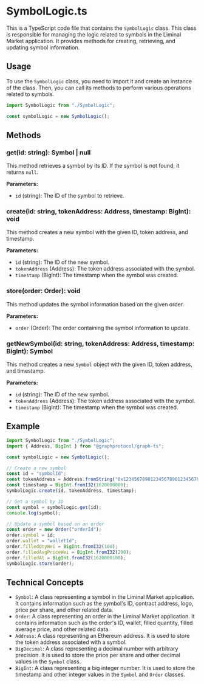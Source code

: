 # SymbolLogic.ts

This is a TypeScript code file that contains the `SymbolLogic` class. This class is responsible for managing the logic related to symbols in the Liminal Market application. It provides methods for creating, retrieving, and updating symbol information.

## Usage

To use the `SymbolLogic` class, you need to import it and create an instance of the class. Then, you can call its methods to perform various operations related to symbols.

```typescript
import SymbolLogic from "./SymbolLogic";

const symbolLogic = new SymbolLogic();
```

## Methods

### get(id: string): Symbol | null

This method retrieves a symbol by its ID. If the symbol is not found, it returns `null`.

**Parameters:**

- `id` (string): The ID of the symbol to retrieve.

### create(id: string, tokenAddress: Address, timestamp: BigInt): void

This method creates a new symbol with the given ID, token address, and timestamp.

**Parameters:**

- `id` (string): The ID of the new symbol.
- `tokenAddress` (Address): The token address associated with the symbol.
- `timestamp` (BigInt): The timestamp when the symbol was created.

### store(order: Order): void

This method updates the symbol information based on the given order.

**Parameters:**

- `order` (Order): The order containing the symbol information to update.

### getNewSymbol(id: string, tokenAddress: Address, timestamp: BigInt): Symbol

This method creates a new `Symbol` object with the given ID, token address, and timestamp.

**Parameters:**

- `id` (string): The ID of the new symbol.
- `tokenAddress` (Address): The token address associated with the symbol.
- `timestamp` (BigInt): The timestamp when the symbol was created.

## Example

```typescript
import SymbolLogic from "./SymbolLogic";
import { Address, BigInt } from "@graphprotocol/graph-ts";

const symbolLogic = new SymbolLogic();

// Create a new symbol
const id = "symbolId";
const tokenAddress = Address.fromString("0x1234567890123456789012345678901234567890");
const timestamp = BigInt.fromI32(1620000000);
symbolLogic.create(id, tokenAddress, timestamp);

// Get a symbol by ID
const symbol = symbolLogic.get(id);
console.log(symbol);

// Update a symbol based on an order
const order = new Order("orderId");
order.symbol = id;
order.wallet = "walletId";
order.filledQtyWei = BigInt.fromI32(100);
order.filledAvgPriceWei = BigInt.fromI32(200);
order.filledAt = BigInt.fromI32(1620000100);
symbolLogic.store(order);
```

## Technical Concepts

- `Symbol`: A class representing a symbol in the Liminal Market application. It contains information such as the symbol's ID, contract address, logo, price per share, and other related data.
- `Order`: A class representing an order in the Liminal Market application. It contains information such as the order's ID, wallet, filled quantity, filled average price, and other related data.
- `Address`: A class representing an Ethereum address. It is used to store the token address associated with a symbol.
- `BigDecimal`: A class representing a decimal number with arbitrary precision. It is used to store the price per share and other decimal values in the `Symbol` class.
- `BigInt`: A class representing a big integer number. It is used to store the timestamp and other integer values in the `Symbol` and `Order` classes.